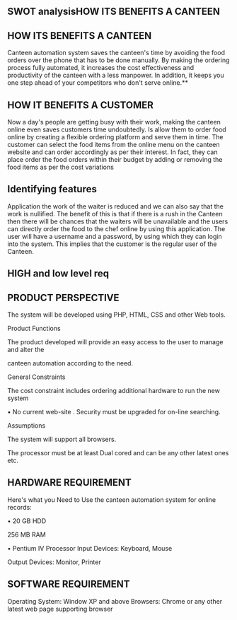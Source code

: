 ## SWOT analysisHOW ITS BENEFITS A CANTEEN
## HOW ITS BENEFITS A CANTEEN
Canteen automation system saves the canteen's time by avoiding the food orders over the phone that has to be done manually.
By making the ordering process fully automated, it increases the cost effectiveness and productivity of the canteen with a less manpower.
In addition, it keeps you one step ahead of your competitors who don't serve online.**

## HOW IT BENEFITS A CUSTOMER

Now a day's people are getting busy with their work, making the canteen online even saves customers time undoubtedly. Is allow them to order food online by creating a flexible ordering platform and serve them in time. The customer can select the food items from the online menu on the canteen website and can order accordingly as per their interest. In fact, they can place order the food orders within their budget by adding or removing the food items as per the cost variations

## Identifying features
Application the work of the waiter is reduced and we can also say that the work is nullified. 
The benefit of this is that if there is a rush in the Canteen then there will be
chances that the waiters will be unavailable and the users can directly order the 
food to the chef online by using this application. The user will have a username and a 
password, by using which they can login into the system. 
This implies that the customer is the regular user of the Canteen.

## HIGH and low level req
## PRODUCT PERSPECTIVE

The system will be developed using PHP, HTML, CSS and other Web tools.

Product Functions

The product developed will provide an easy access to the user to manage and alter the

canteen automation according to the need.

General Constraints

The cost constraint includes ordering additional hardware to run the new system

• No current web-site . Security must be upgraded for on-line searching.

Assumptions

The system will support all browsers.

The processor must be at least Dual cored and can be any other latest ones etc.

## HARDWARE REQUIREMENT

Here's what you Need to Use the canteen automation system for online records:

• 20 GB HDD

256 MB RAM

• Pentium IV Processor Input Devices: Keyboard, Mouse

Output Devices: Monitor, Printer

## SOFTWARE REQUIREMENT

Operating System: Window XP and above Browsers: Chrome or any other latest web page supporting browser
